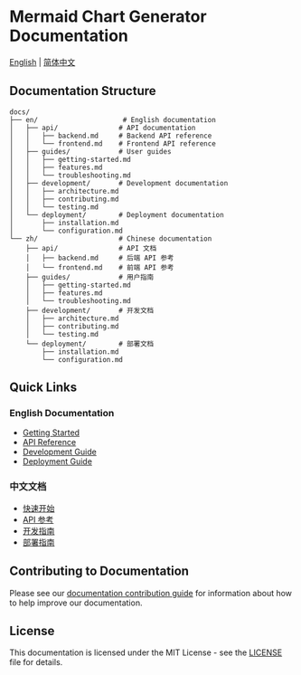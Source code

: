 # Mermaid Chart Generator Documentation

[English](./en/README.md) | [简体中文](./zh/README.md)

## Documentation Structure

```
docs/
├── en/                     # English documentation
│   ├── api/               # API documentation
│   │   ├── backend.md     # Backend API reference
│   │   └── frontend.md    # Frontend API reference
│   ├── guides/            # User guides
│   │   ├── getting-started.md
│   │   ├── features.md
│   │   └── troubleshooting.md
│   ├── development/       # Development documentation
│   │   ├── architecture.md
│   │   ├── contributing.md
│   │   └── testing.md
│   └── deployment/        # Deployment documentation
│       ├── installation.md
│       └── configuration.md
└── zh/                    # Chinese documentation
    ├── api/               # API 文档
    │   ├── backend.md     # 后端 API 参考
    │   └── frontend.md    # 前端 API 参考
    ├── guides/            # 用户指南
    │   ├── getting-started.md
    │   ├── features.md
    │   └── troubleshooting.md
    ├── development/       # 开发文档
    │   ├── architecture.md
    │   ├── contributing.md
    │   └── testing.md
    └── deployment/        # 部署文档
        ├── installation.md
        └── configuration.md
```

## Quick Links

### English Documentation
- [Getting Started](./en/guides/getting-started.md)
- [API Reference](./en/api/backend.md)
- [Development Guide](./en/development/architecture.md)
- [Deployment Guide](./en/deployment/installation.md)

### 中文文档
- [快速开始](./zh/guides/getting-started.md)
- [API 参考](./zh/api/backend.md)
- [开发指南](./zh/development/architecture.md)
- [部署指南](./zh/deployment/installation.md)

## Contributing to Documentation

Please see our [documentation contribution guide](./en/development/contributing.md) for information about how to help improve our documentation.

## License

This documentation is licensed under the MIT License - see the [LICENSE](../LICENSE) file for details. 